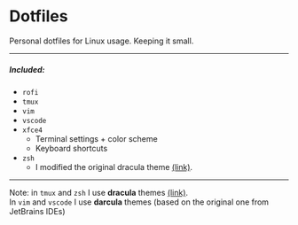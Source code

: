 # Dotfiles
Personal dotfiles for Linux usage.
Keeping it small.

---
##### Included:
* `rofi`
* `tmux`
* `vim`
* `vscode`
* `xfce4`
    * Terminal settings + color scheme
    * Keyboard shortcuts
* `zsh`
    * I modified the original dracula theme [(link)](https://github.com/dracula/zsh).

---
Note: in `tmux` and `zsh` I use **dracula** themes [(link)](https://draculatheme.com/).  
In `vim` and `vscode` I use **darcula** themes (based on the original one from JetBrains IDEs)